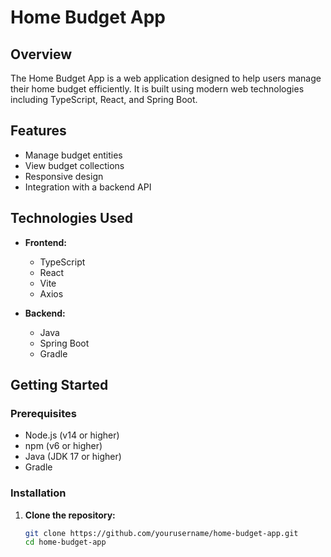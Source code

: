 # Home Budget App

## Overview

The Home Budget App is a web application designed to help users manage their home budget efficiently. It is built using modern web technologies including TypeScript, React, and Spring Boot.

## Features

- Manage budget entities
- View budget collections
- Responsive design
- Integration with a backend API

## Technologies Used

- **Frontend:**
    - TypeScript
    - React
    - Vite
    - Axios

- **Backend:**
    - Java
    - Spring Boot
    - Gradle

## Getting Started

### Prerequisites

- Node.js (v14 or higher)
- npm (v6 or higher)
- Java (JDK 17 or higher)
- Gradle

### Installation

1. **Clone the repository:**

   ```sh
   git clone https://github.com/yourusername/home-budget-app.git
   cd home-budget-app